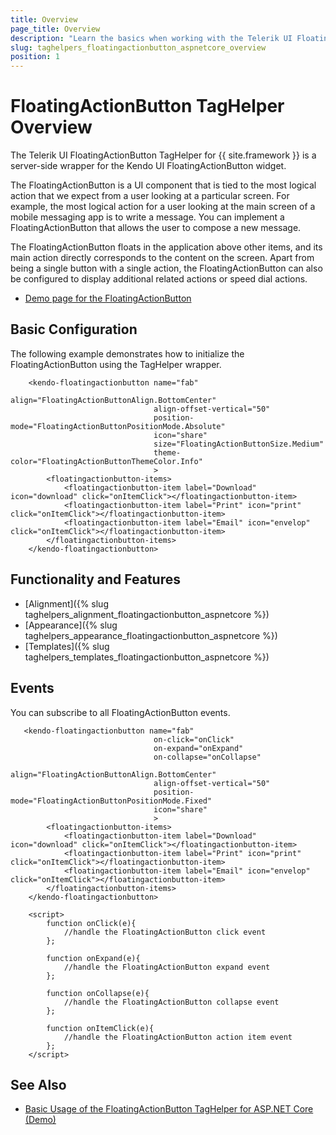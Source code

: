 ```yaml
---
title: Overview
page_title: Overview
description: "Learn the basics when working with the Telerik UI FloatingActionButton TagHelper for ASP.NET Core."
slug: taghelpers_floatingactionbutton_aspnetcore_overview
position: 1
---
```


# FloatingActionButton TagHelper Overview

The Telerik UI FloatingActionButton TagHelper for {{ site.framework }} is a server-side wrapper for the Kendo UI FloatingActionButton widget.

The FloatingActionButton is a UI component that is tied to the most logical action that we expect from a user looking at a particular screen. For example, the most logical action for a user looking at the main screen of a mobile messaging app is to write a message. You can implement a FloatingActionButton that allows the user to compose a new message.

The FloatingActionButton floats in the application above other items, and its main action directly corresponds to the content on the screen. Apart from being a single button with a single action, the FloatingActionButton can also be configured to display additional related actions or speed dial actions.

* [Demo page for the FloatingActionButton](https://demos.telerik.com/aspnet-core/floatingactionbutton/taghelper)

## Basic Configuration

The following example demonstrates how to initialize the FloatingActionButton using the TagHelper wrapper.

```tagHelper
    <kendo-floatingactionbutton name="fab"
                                align="FloatingActionButtonAlign.BottomCenter"
                                align-offset-vertical="50"
                                position-mode="FloatingActionButtonPositionMode.Absolute"
                                icon="share"
                                size="FloatingActionButtonSize.Medium"
                                theme-color="FloatingActionButtonThemeColor.Info"
                                >
        <floatingactionbutton-items>
            <floatingactionbutton-item label="Download" icon="download" click="onItemClick"></floatingactionbutton-item>
            <floatingactionbutton-item label="Print" icon="print" click="onItemClick"></floatingactionbutton-item>
            <floatingactionbutton-item label="Email" icon="envelop" click="onItemClick"></floatingactionbutton-item>
        </floatingactionbutton-items>
    </kendo-floatingactionbutton>
```

## Functionality and Features

* [Alignment]({% slug taghelpers_alignment_floatingactionbutton_aspnetcore %})
* [Appearance]({% slug taghelpers_appearance_floatingactionbutton_aspnetcore %})
* [Templates]({% slug taghelpers_templates_floatingactionbutton_aspnetcore %})

## Events

You can subscribe to all FloatingActionButton events.

```tagHelper
   <kendo-floatingactionbutton name="fab"
                                on-click="onClick"
                                on-expand="onExpand"
                                on-collapse="onCollapse"
                                align="FloatingActionButtonAlign.BottomCenter"
                                align-offset-vertical="50"
                                position-mode="FloatingActionButtonPositionMode.Fixed"
                                icon="share"
                                >
        <floatingactionbutton-items>
            <floatingactionbutton-item label="Download" icon="download" click="onItemClick"></floatingactionbutton-item>
            <floatingactionbutton-item label="Print" icon="print" click="onItemClick"></floatingactionbutton-item>
            <floatingactionbutton-item label="Email" icon="envelop" click="onItemClick"></floatingactionbutton-item>
        </floatingactionbutton-items>
    </kendo-floatingactionbutton>

    <script>
        function onClick(e){
            //handle the FloatingActionButton click event
        };

        function onExpand(e){
            //handle the FloatingActionButton expand event
        };

        function onCollapse(e){
            //handle the FloatingActionButton collapse event
        };

        function onItemClick(e){
            //handle the FloatingActionButton action item event
        };
    </script>
```

## See Also

* [Basic Usage of the FloatingActionButton TagHelper for ASP.NET Core (Demo)](https://demos.telerik.com/aspnet-core/floatingactionbutton/taghelper)
